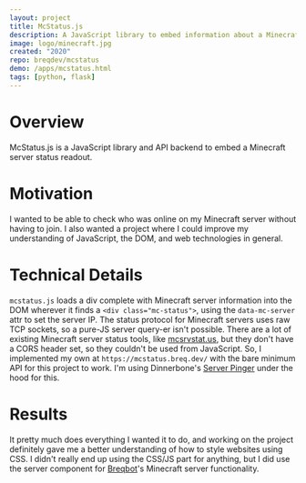 ```yaml
---
layout: project
title: McStatus.js
description: A JavaScript library to embed information about a Minecraft server into a website.
image: logo/minecraft.jpg
created: "2020"
repo: breqdev/mcstatus
demo: /apps/mcstatus.html
tags: [python, flask]
---
```


# Overview

McStatus.js is a JavaScript library and API backend to embed a Minecraft server status readout.

# Motivation

I wanted to be able to check who was online on my Minecraft server without having to join. I also wanted a project where I could improve my understanding of JavaScript, the DOM, and web technologies in general.

# Technical Details

`mcstatus.js` loads a div complete with Minecraft server information into the DOM wherever it finds a `<div class="mc-status">`, using the `data-mc-server` attr to set the server IP. The status protocol for Minecraft servers uses raw TCP sockets, so a pure-JS server query-er isn't possible. There are a lot of existing Minecraft server status tools, like [mcsrvstat.us](https://api.mcsrvstat.us/), but they don't have a CORS header set, so they couldn't be used from JavaScript. So, I implemented my own at `https://mcstatus.breq.dev/` with the bare minimum API for this project to work. I'm using Dinnerbone's [Server Pinger](https://github.com/Dinnerbone/mcstatus) under the hood for this.

# Results

It pretty much does everything I wanted it to do, and working on the project definitely gave me a better understanding of how to style websites using CSS. I didn't really end up using the CSS/JS part for anything, but I did use the server component for [Breqbot](/projects/breqbot)'s Minecraft server functionality.
